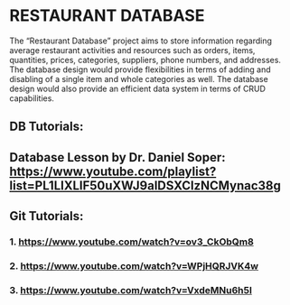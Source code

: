 # RESTAURANT DATABASE

  The “Restaurant Database” project aims to store information regarding average restaurant activities and resources such as orders, items, quantities, prices, categories, suppliers, phone numbers, and addresses. 
  The database design would provide flexibilities in terms of adding and disabling of a single item and whole categories as well. The database design would also provide an efficient data system in terms of CRUD capabilities.

## DB Tutorials:
## Database Lesson by Dr. Daniel Soper: https://www.youtube.com/playlist?list=PL1LIXLIF50uXWJ9alDSXClzNCMynac38g

## Git Tutorials:
### 1. https://www.youtube.com/watch?v=ov3_CkObQm8
### 2. https://www.youtube.com/watch?v=WPjHQRJVK4w
### 3. https://www.youtube.com/watch?v=VxdeMNu6h5I
